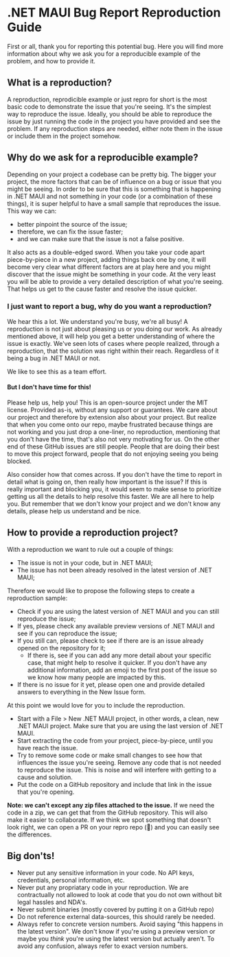 # .NET MAUI Bug Report Reproduction Guide

First or all, thank you for reporting this potential bug. Here you will find more information about why we ask you for a reproducible example of the problem, and how to provide it.

## What is a reproduction?
A reproduction, reprodicible example or just repro for short is the most basic code to demonstrate the issue that you're seeing. It's the simplest way to reproduce the issue.
Ideally, you should be able to reproduce the issue by just running the code in the project you have provided and see the problem. If any reproduction steps are needed, either note them in the issue or include them in the project somehow.

## Why do we ask for a reproducible example?
Depending on your project a codebase can be pretty big. The bigger your project, the more factors that can be of influence on a bug or issue that you might be seeing.
In order to be sure that this is something that is happening in .NET MAUI and not something in your code (or a combination of these things), it is super helpful to have a small sample that reproduces the issue. This way we can:

* better pinpoint the source of the issue;
* therefore, we can fix the issue faster;
* and we can make sure that the issue is not a false positive.

It also acts as a double-edged sword. When you take your code apart piece-by-piece in a new project, adding things back one by one, it will become very clear what different factors are at play here and you might discover that the issue might be something in your code. At the very least you will be able to provide a very detailed description of what you're seeing. That helps us get to the cause faster and resolve the issue quicker.

### I just want to report a bug, why do you want a reproduction?
We hear this a lot. We understand you're busy, we're all busy! A reproduction is not just about pleasing us or you doing our work. As already mentioned above, it will help you get a better understanding of where the issue is exactly. We've seen lots of cases where people realized, through a reproduction, that the solution was right within their reach. Regardless of it being a bug in .NET MAUI or not.

We like to see this as a team effort.

#### But I don't have time for this!
Please help us, help you! This is an open-source project under the MIT license. Provided as-is, without any support or guarantees. We care about our project and therefore by extension also about your project. But realize that when you come onto our repo, maybe frustrated because things are not working and you just drop a one-liner, no reproduction, mentioning that you don't have the time, that's also not very motivating for us. On the other end of these GitHub issues are still people. People that are doing their best to move this project forward, people that do not enjoying seeing you being blocked.

Also consider how that comes across. If you don't have the time to report in detail what is going on, then really how important is the issue? If this is really important and blocking you, it would seem to make sense to prioritize getting us all the details to help resolve this faster. We are all here to help you. But remember that we don't know your project and we don't know any details, please help us understand and be nice. 

## How to provide a reproduction project?
With a reproduction we want to rule out a couple of things:

* The issue is not in your code, but in .NET MAUI;
* The issue has not been already resolved in the latest version of .NET MAUI;

Therefore we would like to propose the following steps to create a reproduction sample:

* Check if you are using the latest version of .NET MAUI and you can still reproduce the issue;
* If yes, please check any available preview versions of .NET MAUI and see if you can reproduce the issue;
* If you still can, please check to see if there are is an issue already opened on the repository for it;
  * If there is, see if you can add any more detail about your specific case, that might help to resolve it quicker. If you don't have any additional information, add an emoji to the first post of the issue so we know how many people are impacted by this.
* If there is no issue for it yet, please open one and provide detailed answers to everything in the New Issue form.

At this point we would love for you to include the reproduction. 

* Start with a File > New .NET MAUI project, in other words, a clean, new .NET MAUI project. Make sure that you are using the last version of .NET MAUI.
* Start extracting the code from your project, piece-by-piece, until you have reach the issue.
* Try to remove some code or make small changes to see how that influences the issue you're seeing. Remove any code that is not needed to reproduce the issue. This is noise and will interfere with getting to a cause and solution.
* Put the code on a GitHub repository and include that link in the issue that you're opening. 

**Note: we can't except any zip files attached to the issue.** If we need the code in a zip, we can get that from the GitHub repository. This will also make it easier to collaborate. If we think we spot something that doesn't look right, we can open a PR on your repro repo (😬) and you can easily see the differences.

## Big don'ts!
- Never put any sensitive information in your code. No API keys, credentials, personal information, etc.
- Never put any propriatary code in your reproduction. We are contractually not allowed to look at code that you do not own without bit legal hassles and NDA's.
- Never submit binaries (mostly covered by putting it on a GitHub repo)
- Do not reference external data-sources, this should rarely be needed.
- Always refer to concrete version numbers. Avoid saying "this happens in the latest version". We don't know if you're using a preview version or maybe you _think_ you're using the latest version but actually aren't. To avoid any confusion, always refer to exact version numbers.
